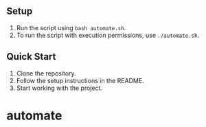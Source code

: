 ## Setup
1. Run the script using `bash automate.sh`.
2. To run the script with execution permissions, use `./automate.sh`.
## Quick Start
1. Clone the repository.
2. Follow the setup instructions in the README.
3. Start working with the project.
# automate
